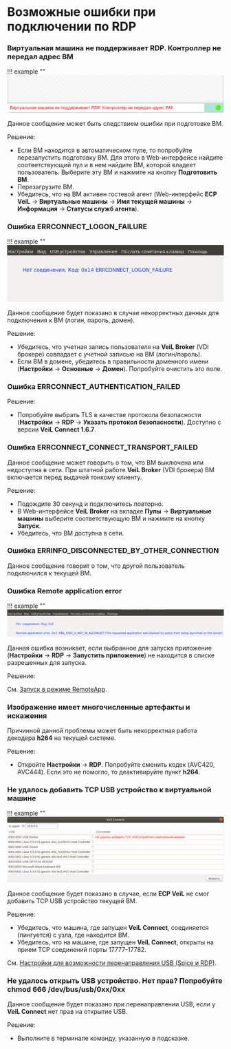 # Возможные ошибки при подключении по RDP

### Виртуальная машина не поддерживает RDP. Контроллер не передал адрес ВМ

!!! example ""
    ![image](../../_assets/vdi/thin_client/vm_rdp_support_error.png)

Данное сообщение может быть следствием ошибки при подготовке ВМ.

Решение:

- Если ВМ находится в автоматическом пуле, то попробуйте перезапустить подготовку ВМ. Для этого в Web-интерфейсе
найдите соответствующий пул и в нем найдите ВМ, которой владеет пользователь. Выберите эту ВМ и нажмите на кнопку
**Подготовить ВМ**.
- Перезагрузите ВМ.
- Убедитесь, что на ВМ активен гостевой агент (Web-интерфейс **ECP VeiL** -> **Виртуальные машины** -> 
  **Имя текущей машины** -> **Информация** -> **Статусы служб агента**).

### Ошибка ERRCONNECT_LOGON_FAILURE

!!! example ""
    ![image](../../_assets/vdi/thin_client/rdp_logon_failure.png)

Данное сообщение будет показано в случае некорректных данных для подключения к ВМ (логин, пароль, домен).

Решение:

- Убедитесь, что учетная запись пользователя на **VeiL Broker** (VDI брокере) совпадает с учетной записью 
  на ВМ (логин/пароль).
- Если ВМ в домене, убедитесь в правильности доменного имени (**Настройки** -> **Основные** -> **Домен**). 
Попробуйте очистить это поле.

### Ошибка ERRCONNECT_AUTHENTICATION_FAILED

Решение:

- Попробуйте выбрать TLS в качестве протокола безопасности (**Настройки** -> **RDP** -> 
**Указать протокол безопасности**). Доступно с версии **VeiL Connect 1.6.7**.

### Ошибка ERRCONNECT_CONNECT_TRANSPORT_FAILED

Данное сообщение может говорить о том, что ВМ выключена или недоступна в сети. При штатной работе **VeiL Broker** (VDI брокера) 
ВМ включается перед выдачей тонкому клиенту.

Решение:

- Подождите 30 секунд и подключитесь повторно.
- В Web-интерфейсе **VeiL Broker** на вкладке **Пулы** -> **Виртуальные машины** выберите соответствующую ВМ 
и нажмите на кнопку **Запуск**.
- Убедитесь, что ВМ доступна в сети.

### Ошибка ERRINFO_DISCONNECTED_BY_OTHER_CONNECTION

Данное сообщение говорит о том, что другой пользователь подключился к текущей ВМ.

### Ошибка Remote application error

!!! example ""
    ![image](../../_assets/vdi/thin_client/remote_app_error.png)

Данная ошибка возникает, если выбранное для запуска приложение (**Настройки** -> **RDP** -> 
**Запустить приложение**) не находится в списке разрешенных для запуска.

Решение:

 См. [Запуск в режиме RemoteApp](../settings/rdp_settings.md).
 
### Изображение имеет многочисленные артефакты и искажения
 
 Причинной данной проблемы может быть некорректная работа декодера **h264** на текущей системе.
 
 Решение:
 
 - Откройте **Настройки** -> **RDP**. Попробуйте сменить кодек (AVC420, AVC444). Если это не помогло, то 
 деактивируйте пункт **h264**.
 
### Не удалось добавить TCP USB устройство к виртуальной машине
 
 !!! example ""
    ![image](../../_assets/vdi/thin_client/usb_tcp_atach_error.png)
 
 Данное сообщение будет показано в случае, если **ECP VeiL** не смог добавить TCP USB устройство текущей ВМ.
 
 Решение:
 
 - Убедитесь, что машина, где запущен **VeiL Connect**, соединяется (пингуется) с узла, где находится ВМ.
 - Убедитесь, что на машине, где запущен **VeiL Connect**, открыты на прием TCP соединений порты 17777-17782.
 
 См. [Настройки для возможности перенаправления USB (Spice и RDP)](../operator_guide/vm_window.md).
 
### Не удалось открыть USB устройство. Нет прав? Попробуйте chmod 666 /dev/bus/usb/0xx/0xx
 
 Данное сообщение будет показано при перенаправлении USB, если у **VeiL Connect** нет прав на открытие USB.
 
 Решение:
  
 - Выполните в терминале команду, указанную в подсказке.